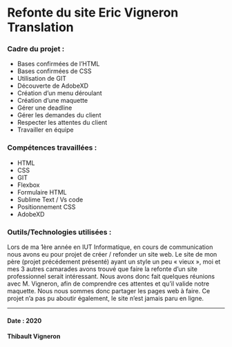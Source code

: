 # Refonte du site Eric Vigneron Translation

### Cadre du projet :
  - Bases confirmées de l’HTML
  - Bases confirmées de CSS
  - Utilisation de GIT
  - Découverte de AdobeXD
  - Création d’un menu déroulant
  - Création d’une maquette
  - Gérer une deadline
  - Gérer les demandes du client
  - Respecter les attentes du client
  - Travailler en équipe

### Compétences travaillées : 
  - HTML
  - CSS
  - GIT
  - Flexbox
  - Formulaire HTML
  - Sublime Text / Vs code
  - Positionnement CSS
  - AdobeXD

### Outils/Technologies utilisées : 
Lors de ma 1ère année en IUT Informatique, en cours de communication nous avons eu pour projet de créer / refonder un site web. Le site de mon père (projet précédement présenté) ayant un style un peu « vieux », moi et mes 3 autres camarades avons trouvé que faire la refonte d’un site professionnel serait intéressant. Nous avons donc fait quelques réunions avec M. Vigneron, afin de comprendre ces attentes et qu’il valide notre maquette. Nous nous sommes donc partager les pages web à faire. Ce projet n’a pas pu aboutir également, le site n’est jamais paru en ligne.





----------------------------------------------------------------------------------------------------------------------------------------------------------------
#### Date : 2020  
#### Thibault Vigneron
